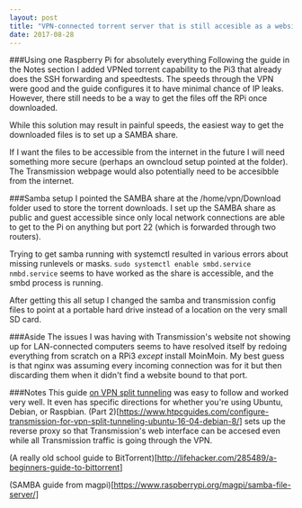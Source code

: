 ```yaml
---
layout: post
title: "VPN-connected torrent server that is still accesible as a website or by SSH with local file sharing"
date: 2017-08-28
---
```

###Using one Raspberry Pi for absolutely everything
Following the guide in the Notes section I added VPNed torrent capability to the Pi3 that already does the SSH forwarding and speedtests.
The speeds through the VPN were good and the guide configures it to have minimal chance of IP leaks. However, there still needs to be a way to get the files off the RPi once downloaded.

While this solution may result in painful speeds, the easiest way to get the downloaded files is to set up a SAMBA share.

If I want the files to be accessible from the internet in the future I will need something more secure (perhaps an owncloud setup pointed at the folder). The Transmission webpage would also potentially need to be accesibble from the internet.

###Samba setup
I pointed the SAMBA share at the /home/vpn/Download folder used to store the torrent downloads. I set up the SAMBA share as public and guest accessible since only local network connections are able to get to the Pi on anything but port 22 (which is forwarded through two routers).

Trying to get samba running with systemctl resulted in various errors about missing runlevels or masks. `sudo systemctl enable smbd.service nmbd.service` seems to have worked as the share is accessible, and the smbd process is running.

After getting this all setup I changed the samba and transmission config files to point at a portable hard drive instead of a location on the very small SD card.

###Aside
The issues I was having with Transmission's website not showing up for LAN-connected computers seems to have resolved itself by redoing everything from scratch on a RPi3 _except_ install MoinMoin. My best guess is that nginx was assuming every incoming connection was for it but then discarding them when it didn't find a website bound to that port.

###Notes
This guide [on VPN split tunneling](https://www.htpcguides.com/force-torrent-traffic-vpn-split-tunnel-debian-8-ubuntu-16-04/ "VPN Split Tunnel") was easy to follow and worked very well. It even has specific directions for whether you're using Ubuntu, Debian, or Raspbian. (Part 2)[https://www.htpcguides.com/configure-transmission-for-vpn-split-tunneling-ubuntu-16-04-debian-8/] sets up the reverse proxy so that Transmission's web interface can be accesed even while all Transmission traffic is going through the VPN.

(A really old school guide to BitTorrent)[http://lifehacker.com/285489/a-beginners-guide-to-bittorrent]

(SAMBA guide from magpi)[https://www.raspberrypi.org/magpi/samba-file-server/]

